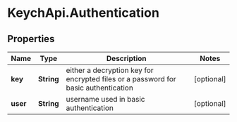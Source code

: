 # KeychApi.Authentication

## Properties

Name | Type | Description | Notes
------------ | ------------- | ------------- | -------------
**key** | **String** | either a decryption key for encrypted files or a password for basic authentication | [optional] 
**user** | **String** | username used in basic authentication | [optional] 


